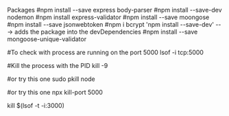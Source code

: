 Packages
#npm install --save express body-parser
#npm install --save-dev nodemon
#npm install express-validator
#npm install --save moongose
#npm install --save jsonwebtoken
#npm i bcrypt
'npm install --save-dev' ---> adds the package into 
the devDependencies
#npm install --save mongoose-unique-validator

#To check with process are running on the port 5000
lsof -i tcp:5000

#Kill the process with the PID
kill -9 <PID>

#or try this one 
sudo pkill node

#or try this one
npx kill-port 5000

kill $(lsof -t -i:3000)

